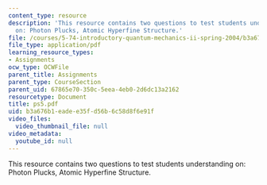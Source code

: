 ```yaml
---
content_type: resource
description: 'This resource contains two questions to test students understanding
  on: Photon Plucks, Atomic Hyperfine Structure.'
file: /courses/5-74-introductory-quantum-mechanics-ii-spring-2004/b3a676b1eadee35fd56b6c58d8f6e91f_ps5.pdf
file_type: application/pdf
learning_resource_types:
- Assignments
ocw_type: OCWFile
parent_title: Assignments
parent_type: CourseSection
parent_uid: 67865e70-350c-5eea-4eb0-2d6dc13a2162
resourcetype: Document
title: ps5.pdf
uid: b3a676b1-eade-e35f-d56b-6c58d8f6e91f
video_files:
  video_thumbnail_file: null
video_metadata:
  youtube_id: null
---
```

This resource contains two questions to test students understanding on: Photon Plucks, Atomic Hyperfine Structure.

